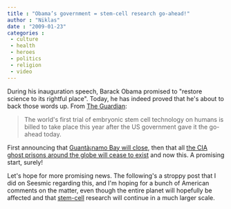 ```yaml
---
title : "Obama’s government = stem-cell research go-ahead!"
author : "Niklas"
date : "2009-01-23"
categories : 
 - culture
 - health
 - heroes
 - politics
 - religion
 - video
---
```


During his inauguration speech, Barack Obama promised to "restore science to its rightful place". Today, he has indeed proved that he's about to back those words up. From [The Guardian](http://www.guardian.co.uk/science/2009/jan/23/stem-cell-trial-go-ahead):

> The world's first trial of embryonic stem cell technology on humans is billed to take place this year after the US government gave it the go-ahead today.

First announcing that [Guantà¡namo Bay will close](http://www.chicagotribune.com/news/nationworld/chi-guantanmo_frijan23,0,3893533.story), then that all [the CIA ghost prisons around the globe will cease to exist](http://www.guardian.co.uk/uk/2009/jan/23/3) and now this. A promising start, surely!

Let's hope for more promising news. The following's a stroppy post that I did on Seesmic regarding this, and I'm hoping for a bunch of American comments on the matter, even though the entire planet will hopefully be affected and that [stem-cell](http://en.wikipedia.org/wiki/Stem_cell) research will continue in a much larger scale.
